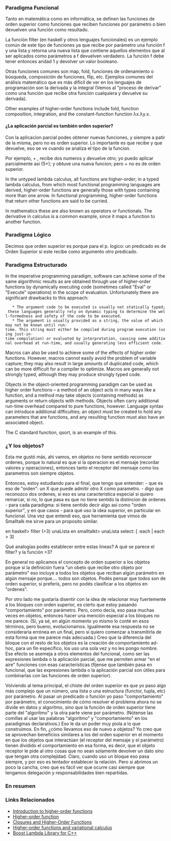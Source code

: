 ### Paradigma Funcional

Tanto en matemática como en informática, se definen las funciones de orden superior como funciones que reciben funciones por parámetro o bien devuelven una función como resultado.

La función filter (en haskell y otros lenguajes funcionales) es un ejemplo común de este tipo de funciones ya que recibe por parámetro una función f y una lista y retorna una nueva lista que contiene aquellos elementos que al ser aplicados como parámetros a f devuelven verdadero. La función f debe tener entonces aridad 1 y devolver un valor booleano.

Otras funciones comunes son map, fold, funciones de ordenamiento o búsqueda, composición de funciones, flip, etc. Ejemplos comunes del análisis matemático que es más difícil de ver en los lenguajes de programación son la derivada y la integral (Vemos al "proceso de derivar" como una función que recibe otra función cualquiera y devuelve su derivada).

Other examples of higher-order functions include fold, function composition, integration, and the constant-function function λx.λy.x.

#### ¿La aplicación parcial es también orden superior?

Con la aplicacion parcial podes obtener nuevas funciones, y siempre a patir de la misma, pero no es orden superior. Lo importante es que recibe y que devuelve, eso se ve cuando se analiza el tipo de la funcion.

Por ejemplo, + , recibe dos numeros y devuelve otro; yo puedo aplicar parcialmente asi (5+); y obtuve una nueva funcion; pero + no es de orden superior.

In the untyped lambda calculus, all functions are higher-order; in a typed lambda calculus, from which most functional programming languages are derived, higher-order functions are generally those with types containing more than one arrow. In functional programming, higher-order functions that return other functions are said to be curried.

In mathematics these are also known as operators or functionals. The derivative in calculus is a common example, since it maps a function to another function.

### Paradigma Lógico

Decimos que orden superior es porque para el p. logico: un predicado es de Orden Superior si este recibe como argumento otro predicado.

### Paradigma Estructurado

In the imperative programming paradigm, software can achieve some of the same algorithmic results as are obtained through use of higher-order functions by dynamically executing code (sometimes called "Eval" or "Execute" operations) in the scope of evaluation. Unfortunately there are significant drawbacks to this approach:

`   * The argument code to be executed is usually not statically typed; these languages generally rely on dynamic typing to determine the well-formedness and safety of the code to be executed.`
`   * The argument is usually provided as a string, the value of which may not be known until run-time. This string must either be compiled during program execution (using just-in-time compilation) or evaluated by interpretation, causing some additional overhead at run-time, and usually generating less efficient code.`

Macros can also be used to achieve some of the effects of higher order functions. However, macros cannot easily avoid the problem of variable capture; they may also result in large amounts of duplicated code, which can be more difficult for a compiler to optimize. Macros are generally not strongly typed, although they may produce strongly typed code.

Objects in the object-oriented programming paradigm can be used as higher order functions – a method of an object acts in many ways like a function, and a method may take objects (containing methods) as arguments or return objects with methods. Objects often carry additional run-time overhead compared to pure functions, however. Language syntax can introduce additional difficulties; an object must be created to hold any parameters that are functions, and any resulting function must also have an associated object.

The C standard function, qsort, is an example of this.

### ¿Y los objetos?

Esta me gustó más, ahi vamos, en objetos no tiene sentido reconocer ordenes, porque lo natural es que si la operacion es el mensaje (recordar valores y operaciones), entonces tanto el receptor del mensaje como los parametros son siempre objetos.

Entonces, estoy estudiando para el final, que tengo que entender: - que es eso de "orden": un X que puede admitir otro X como parametro. - digo que reconozco dos ordenes, si eso es una caracteristica especial si quiero remarcar, si no, lo que pasa es que no tiene sentido la distincion de ordenes - para cada paradigma: si tiene sentido decir algo asi como "orden superior", y en que casos - para qué uso la idea superior, en particular en funcional. Una vez que entendi eso, que herramienta que vimos de Smalltalk me sirve para un proposito similar.

en haskell&gt; filter (&gt;3) unaLista en smalltalkt&gt; unaLista select: \[ :each | each &gt; 3\]

Qué analogías podés establecer entre estas líneas? A qué se parece el filter? y la función &gt;3?

En general no aplicamos el concepto de orden superior a los objetos porque si la definición fuera "un obeto que recibe otro objeto por parámetro" eso incluye a todos los objetos que reciban algún parámetro en algún mensaje porque.... todos son objetos. Podés pensar que todos son de orden superior, si preferís, pero no podés clasificar a los objetos en "ordenes".

Por otro lado me gustaría disentir con la idea de relacionar muy fuertemente a los bloques con orden superior, es cierto que estoy pasando "comportamiento" por parámetro. Pero, como decía, eso pasa muchas veces en objetos, entonces hacer una mención especial a los bloques no me parece. (Sí, ya sé, en algún momento yo mismo lo conté en esos términos, pero bueno, evolucionamos. Igualmente esa respuesta no se consideraría errónea en un final, pero sí quiero comenzar a transmitirla de esta forma que me parece más adecuada.) Creo que la diferencia del bloque con el resto de los objetos es la creación de comportamiento ad-hoc, para un fin específico, los uso una sola vez y no les pongo nombre. Ese efecto se asemeja a otros elementos del funcional, como ser las expresiones lambda o la aplicación parcial, que me permiten armar "en el aire" funciones con esas características (fíjense que también pasa en funcional, que las expresiones lambda o la aplicación parcial son útiles para combinarlas con las funciones de orden superior).

Volviendo al tema principal, el chiste del orden superior es que yo paso algo más complejo que un número, una lista o una estructura (functor, tupla, etc) por parámetro. Al pasar un predicado o función yo paso "comportamiento" por parámetro, el conocimiento de cómo resolver el problema ahora no se divide en datos y algoritmo, sino que la función de orden superior tiene parte del "algoritmo" y la otra parte viene por parámetro. (Nótense las comillas al usar las palabras "algoritmo" y "comportamiento" en los paradigmas declarativos.) Eso le da un poder muy piola a lo que construimos. En fin, ¿cómo llevamos eso de nuevo a objetos? Yo creo que se aprovechan beneficios similares a los del orden superior en el momento en que los objetos que interactúan (el receptor del mensaje y el parámetro) tienen dividido el comportamiento en esa forma, es decir, que el objeto receptor le pide al otro cosas que no sean solamente devolver un dato sino que tengan otra complejidad. Claro, cuando uso un bloque eso pasa siempre, y por eso es tentador establecer la relación. Pero si abrimos un poco la cancha, creo que es fácil ver que ocurre casi siempre que tengamos delegación y responsabilidades bien repartidas.

### En resumen

### Links Relacionados

-   [Introduction to higher-order functions](http://www.cs.aau.dk/~normark/prog3-03/html/notes/higher-order-fu_themes-intr-section.html)
-   [Higher-order function](http://en.wikipedia.org/wiki/Higher-order_function)
-   [Closures and Higher-Order Functions](http://weblog.raganwald.com/2007/01/closures-and-higher-order-functions.html)
-   [Higher-order functions and variational calculus](http://ergodicity.iamganesh.com/2006/08/07/higher-order-functions/)
-   [Boost Lambda Library for C++](http://boost.org/doc/html/lambda.html)

